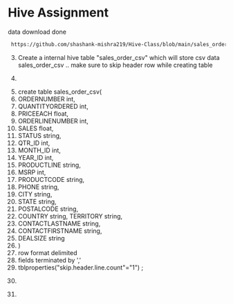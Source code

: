 # Hive Assignment

data download done
```bash
 https://github.com/shashank-mishra219/Hive-Class/blob/main/sales_order_data.csv
 ```

3. Create a internal hive table "sales_order_csv" which will store csv data sales_order_csv .. make sure to skip header row while creating table
4. ```bash
5.   create table sales_order_csv( 
6.   ORDERNUMBER int,
7.   QUANTITYORDERED int,
8.   PRICEEACH float,
9.   ORDERLINENUMBER int, 
10.  SALES float, 
11.  STATUS string, 
12.  QTR_ID int, 
13.  MONTH_ID int, 
14.  YEAR_ID int, 
15.  PRODUCTLINE string, 
16.  MSRP int, 
17.  PRODUCTCODE string, 
18.  PHONE string, 
19.  CITY string, 
20.  STATE string, 
21.  POSTALCODE string, 
22.  COUNTRY string, TERRITORY string,
23.  CONTACTLASTNAME string, 
24.  CONTACTFIRSTNAME string, 
25.  DEALSIZE string 
26.  ) 
27.  row format delimited
28.  fields terminated by ',' 
29.  tblproperties("skip.header.line.count"="1") ;
30.  ```
31.  

